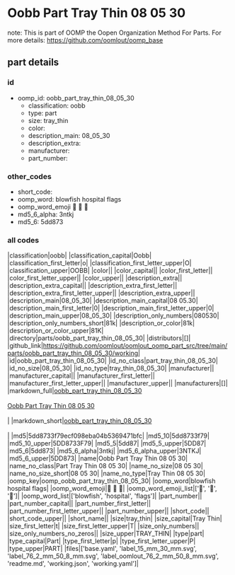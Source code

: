 # Oobb Part Tray Thin 08 05 30  

note: This is part of OOMP the Oopen Organization Method For Parts. For more details: https://github.com/oomlout/oomp_base

##  part details





### id
* oomp_id: oobb_part_tray_thin_08_05_30
  * classification: oobb
  * type: part
  * size: tray_thin
  * color: 
  * description_main: 08_05_30
  * description_extra: 
  * manufacturer: 
  * part_number: 

### other_codes
* short_code: 
* oomp_word: blowfish hospital flags
* oomp_word_emoji :blowfish: :hospital: :flags:
* md5_6_alpha: 3ntkj
* md5_6: 5dd873

### all codes 
|classification|oobb|
|classification_capital|Oobb|
|classification_first_letter|o|
|classification_first_letter_upper|O|
|classification_upper|OOBB|
|color||
|color_capital||
|color_first_letter||
|color_first_letter_upper||
|color_upper||
|description_extra||
|description_extra_capital||
|description_extra_first_letter||
|description_extra_first_letter_upper||
|description_extra_upper||
|description_main|08_05_30|
|description_main_capital|08 05.30|
|description_main_first_letter|0|
|description_main_first_letter_upper|0|
|description_main_upper|08_05_30|
|description_only_numbers|080530|
|description_only_numbers_short|81k|
|description_or_color|81k|
|description_or_color_upper|81K|
|directory|parts/oobb_part_tray_thin_08_05_30|
|distributors|[]|
|github_link|https://github.com/oomlout/oomlout_oomp_part_src/tree/main/parts/oobb_part_tray_thin_08_05_30/working|
|id|oobb_part_tray_thin_08_05_30|
|id_no_class|part_tray_thin_08_05_30|
|id_no_size|08_05_30|
|id_no_type|tray_thin_08_05_30|
|manufacturer||
|manufacturer_capital||
|manufacturer_first_letter||
|manufacturer_first_letter_upper||
|manufacturer_upper||
|manufacturers|[]|
|markdown_full|[oobb_part_tray_thin_08_05_30](https://github.com/oomlout/oomlout_oomp_part_src/tree/main/parts/oobb_part_tray_thin_08_05_30/working)<br>[](https://github.com/oomlout/oomlout_oomp_part_src/tree/main/parts/oobb_part_tray_thin_08_05_30/working)<br>[Oobb Part Tray Thin 08 05 30](https://github.com/oomlout/oomlout_oomp_part_src/tree/main/parts/oobb_part_tray_thin_08_05_30/working)<br><br>|
|markdown_short|[oobb_part_tray_thin_08_05_30](https://github.com/oomlout/oomlout_oomp_part_src/tree/main/parts/oobb_part_tray_thin_08_05_30/working)<br><br>|
|md5|5dd8733f79ecf098eba04b5369471bfc|
|md5_10|5dd8733f79|
|md5_10_upper|5DD8733F79|
|md5_5|5dd87|
|md5_5_upper|5DD87|
|md5_6|5dd873|
|md5_6_alpha|3ntkj|
|md5_6_alpha_upper|3NTKJ|
|md5_6_upper|5DD873|
|name|Oobb Part Tray Thin 08 05 30|
|name_no_class|Part Tray Thin 08 05 30|
|name_no_size|08 05 30|
|name_no_size_short|08 05 30|
|name_no_type|Tray Thin 08 05 30|
|oomp_key|oomp_oobb_part_tray_thin_08_05_30|
|oomp_word|blowfish hospital flags|
|oomp_word_emoji|:blowfish: :hospital: :flags:|
|oomp_word_emoji_list|[':blowfish:', ':hospital:', ':flags:']|
|oomp_word_list|['blowfish', 'hospital', 'flags']|
|part_number||
|part_number_capital||
|part_number_first_letter||
|part_number_first_letter_upper||
|part_number_upper||
|short_code||
|short_code_upper||
|short_name||
|size|tray_thin|
|size_capital|Tray Thin|
|size_first_letter|t|
|size_first_letter_upper|T|
|size_only_numbers||
|size_only_numbers_no_zeros||
|size_upper|TRAY_THIN|
|type|part|
|type_capital|Part|
|type_first_letter|p|
|type_first_letter_upper|P|
|type_upper|PART|
|files|['base.yaml', 'label_15_mm_30_mm.svg', 'label_76_2_mm_50_8_mm.svg', 'label_oomlout_76_2_mm_50_8_mm.svg', 'readme.md', 'working.json', 'working.yaml']|
